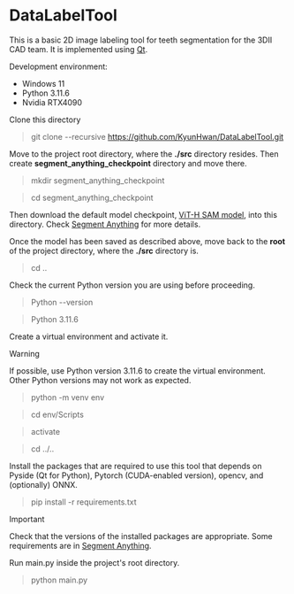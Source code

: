 # DataLabelTool
This is a basic 2D image labeling tool for teeth segmentation for the 3DII CAD team. It is implemented using [Qt](https://doc.qt.io/qtforpython-6/).

Development environment: 
* Windows 11
* Python 3.11.6
* Nvidia RTX4090

Clone this directory
> git clone --recursive https://github.com/KyunHwan/DataLabelTool.git

Move to the project root directory, where the **./src** directory resides. Then create **segment_anything_checkpoint** directory and move there.
> mkdir segment_anything_checkpoint

> cd segment_anything_checkpoint

Then download the default model checkpoint, [ViT-H SAM model](https://dl.fbaipublicfiles.com/segment_anything/sam_vit_h_4b8939.pth), into this directory.
Check [Segment Anything](https://github.com/KyunHwan/segment-anything/tree/main) for more details.

Once the model has been saved as described above, move back to the **root** of the project directory, where the **./src** directory is.
> cd ..

Check the current Python version you are using before proceeding.
> Python --version

> Python 3.11.6

Create a virtual environment and activate it.
> [!Warning]
> If possible, use Python version 3.11.6 to create the virtual environment.
> Other Python versions may not work as expected.

> python -m venv env 

> cd env/Scripts

> activate

> cd ../..

Install the packages that are required to use this tool that depends on Pyside (Qt for Python), Pytorch (CUDA-enabled version), opencv, and (optionally) ONNX.
> pip install -r requirements.txt

> [!Important]
> Check that the versions of the installed packages are appropriate.
> Some requirements are in [Segment Anything](https://github.com/KyunHwan/segment-anything/tree/main).

Run main.py inside the project's root directory.
> python main.py